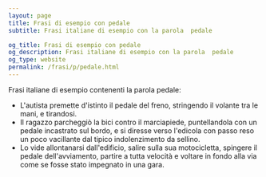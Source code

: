 ```yaml
---
layout: page
title: Frasi di esempio con pedale 
subtitle: Frasi italiane di esempio con la parola  pedale

og_title: Frasi di esempio con pedale 
og_description: Frasi italiane di esempio con la parola  pedale
og_type: website
permalink: /frasi/p/pedale.html
---
```


Frasi italiane di esempio contenenti la parola pedale:


- L'autista premette d'istinto il pedale del freno, stringendo il volante tra le mani, e tirandosi.
- Il ragazzo parcheggiò la bici contro il marciapiede, puntellandola con un pedale incastrato sul bordo, e si diresse verso l'edicola con passo reso un poco vacillante dal tipico indolenzimento da sellino.
- Lo vide allontanarsi dall'edificio, salire sulla sua motocicletta, spingere il pedale dell'avviamento, partire a tutta velocità e voltare in fondo alla via come se fosse stato impegnato in una gara.
